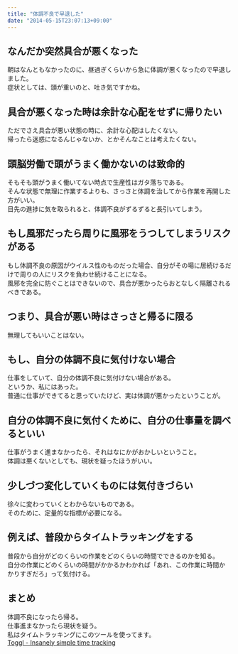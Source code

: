 ```yaml
---
title: "体調不良で早退した"
date: "2014-05-15T23:07:13+09:00"
---
```


## なんだか突然具合が悪くなった
朝はなんともなかったのに、昼過ぎくらいから急に体調が悪くなったので早退しました。  
症状としては、頭が重いのと、吐き気ですかね。

## 具合が悪くなった時は余計な心配をせずに帰りたい
ただでさえ具合が悪い状態の時に、余計な心配はしたくない。  
帰ったら迷惑になるんじゃないか、とかそんなことは考えたくない。

## 頭脳労働で頭がうまく働かないのは致命的
そもそも頭がうまく働いてない時点で生産性はガタ落ちである。  
そんな状態で無理に作業するよりも、さっさと体調を治してから作業を再開した方がいい。  
目先の進捗に気を取られると、体調不良がずるずると長引いてしまう。

## もし風邪だったら周りに風邪をうつしてしまうリスクがある
もし体調不良の原因がウイルス性のものだった場合、自分がその場に居続けるだけで周りの人にリスクを負わせ続けることになる。  
風邪を完全に防ぐことはできないので、具合が悪かったらおとなしく隔離されるべきである。

## つまり、具合が悪い時はさっさと帰るに限る
無理してもいいことはない。

## もし、自分の体調不良に気付けない場合
仕事をしていて、自分の体調不良に気付けない場合がある。  
というか、私にはあった。  
普通に仕事ができてると思っていたけど、実は体調が悪かったということが。

## 自分の体調不良に気付くために、自分の仕事量を調べるといい
仕事がうまく進まなかったら、それはなにかがおかしいということ。  
体調は悪くないとしても、現状を疑ったほうがいい。

## 少しづつ変化していくものには気付きづらい
徐々に変わっていくとわからないものである。  
そのために、定量的な指標が必要になる。

## 例えば、普段からタイムトラッキングをする
普段から自分がどのくらいの作業をどのくらいの時間でできるのかを知る。  
自分の作業にどのくらいの時間がかかるかわかれば「あれ、この作業に時間かかりすぎだろ」って気付ける。

## まとめ
体調不良になったら帰る。  
仕事進まなかったら現状を疑う。  
私はタイムトラッキングにこのツールを使ってます。  
[Toggl - Insanely simple time tracking](https://www.toggl.com/)

